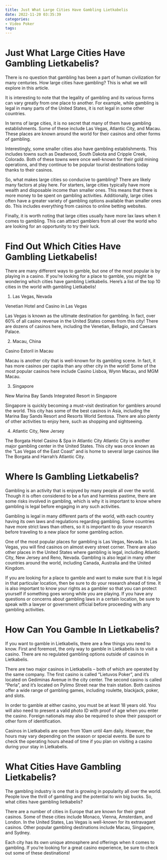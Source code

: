 ```yaml
---
title: Just What Large Cities Have Gambling Lietkabelis
date: 2022-11-20 03:35:39
categories:
- Video Poker
tags:
---
```



#  Just What Large Cities Have Gambling Lietkabelis?

There is no question that gambling has been a part of human civilization for many centuries. How large cities have gambling? This is what we will explore in this article.

It is interesting to note that the legality of gambling and its various forms can vary greatly from one place to another. For example, while gambling is legal in many parts of the United States, it is not legal in some other countries.

In terms of large cities, it is no secret that many of them have gambling establishments. Some of these include Las Vegas, Atlantic City, and Macau. These places are known around the world for their casinos and other forms of gambling.

Interestingly, some smaller cities also have gambling establishments. This includes towns such as Deadwood, South Dakota and Cripple Creek, Colorado. Both of these towns were once well-known for their gold mining operations, and they continue to be popular tourist destinations today thanks to their casinos.

So, what makes large cities so conducive to gambling? There are likely many factors at play here. For starters, large cities typically have more wealth and disposable income than smaller ones. This means that there is more money to be spent on gambling activities. Additionally, large cities often have a greater variety of gambling options available than smaller ones do. This includes everything from casinos to online betting websites.

Finally, it is worth noting that large cities usually have more lax laws when it comes to gambling. This can attract gamblers from all over the world who are looking for an opportunity to try their luck.

#  Find Out Which Cities Have Gambling Lietkabelis!

There are many different ways to gamble, but one of the most popular is by playing in a casino. If you’re looking for a place to gamble, you might be wondering which cities have gambling Lietkabelis. Here’s a list of the top 10 cities in the world with gambling Lietkabelis!

1. Las Vegas, Nevada

Venetian Hotel and Casino in Las Vegas

Las Vegas is known as the ultimate destination for gambling. In fact, over 60% of all casino revenue in the United States comes from this city! There are dozens of casinos here, including the Venetian, Bellagio, and Caesars Palace.

2. Macau, China

Casino Estoril in Macau

Macau is another city that is well-known for its gambling scene. In fact, it has more casinos per capita than any other city in the world! Some of the most popular casinos here include Casino Lisboa, Wynn Macau, and MGM Macau.

3. Singapore

New Marina Bay Sands Integrated Resort in Singapore

Singapore is quickly becoming a must-visit destination for gamblers around the world. This city has some of the best casinos in Asia, including the Marina Bay Sands Resort and Resorts World Sentosa. There are also plenty of other activities to enjoy here, such as shopping and sightseeing.

4. Atlantic City, New Jersey

The Borgata Hotel Casino & Spa in Atlantic City
Atlantic City is another major gambling center in the United States. This city was once known as the “Las Vegas of the East Coast” and is home to several large casinos like The Borgata and Harrah’s Atlantic City.

#  Where Is Gambling Lietkabelis?

Gambling is an activity that is enjoyed by many people all over the world. Though it is often considered to be a fun and harmless pastime, there are some risks involved in gambling, which is why it is important to know where gambling is legal before engaging in any such activities.

Gambling is legal in many different parts of the world, with each country having its own laws and regulations regarding gambling. Some countries have more strict laws than others, so it is important to do your research before traveling to a new place for some gambling action.

One of the most popular places for gambling is Las Vegas, Nevada. In Las Vegas, you will find casinos on almost every street corner. There are also other places in the United States where gambling is legal, including Atlantic City, New Jersey and Reno, Nevada. Gambling is also legal in many other countries around the world, including Canada, Australia and the United Kingdom.

If you are looking for a place to gamble and want to make sure that it is legal in that particular location, then be sure to do your research ahead of time. It is also important to know your rights as a gambler so that you can protect yourself if something goes wrong while you are playing. If you have any questions or concerns about gambling laws in a certain location, be sure to speak with a lawyer or government official before proceeding with any gambling activities.

#  How Can You Gamble In Lietkabelis?

If you want to gamble in Lietkabelis, there are a few things you need to know. First and foremost, the only way to gamble in Lietkabelis is to visit a casino. There are no regulated gambling options outside of casinos in Lietkabelis.

There are two major casinos in Lietkabelis – both of which are operated by the same company. The first casino is called “Lietuvos Poker”, and it’s located on Gediminas Avenue in the city center. The second casino is called “Perla”, and it’s located on Pylimo Street near the train station. Both casinos offer a wide range of gambling games, including roulette, blackjack, poker, and slots.

In order to gamble at either casino, you must be at least 18 years old. You will also need to present a valid photo ID with proof of age when you enter the casino. Foreign nationals may also be required to show their passport or other form of identification.

Casinos in Lietkabelis are open from 10am until 4am daily. However, the hours may vary depending on the season or special events. Be sure to check the operating hours ahead of time if you plan on visiting a casino during your stay in Lietkabelis.

#  What Cities Have Gambling Lietkabelis?

The gambling industry is one that is growing in popularity all over the world. People love the thrill of gambling and the potential to win big bucks. So, what cities have gambling lietkabelis?

There are a number of cities in Europe that are known for their great casinos. Some of these cities include Monaco, Vienna, Amsterdam, and London. In the United States, Las Vegas is well-known for its extravagant casinos. Other popular gambling destinations include Macau, Singapore, and Sydney.

Each city has its own unique atmosphere and offerings when it comes to gambling. If you’re looking for a great casino experience, be sure to check out some of these destinations!